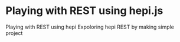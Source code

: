 # Playing with REST using hepi.js
Playing with REST using hepi
Expoloring hepi REST by making simple project
